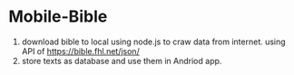 # Mobile-Bible
1. download bible to local
  using node.js to craw data from internet.
  using API of https://bible.fhl.net/json/
2. store texts as database and use them in Andriod app.
